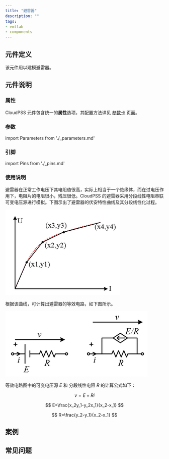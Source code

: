 ```yaml
---
title: "避雷器"
description: ""
tags:
- emtlab
- components
---
```


## 元件定义

该元件用以建模避雷器。

## 元件说明



### 属性

CloudPSS 元件包含统一的**属性**选项，其配置方法详见 [参数卡](docs/documents/software/10-xstudio/20-simstudio/40-workbench/20-function-zone/30-design-tab/30-param-panel/index.md) 页面。

### 参数

import Parameters from './_parameters.md'

<Parameters/>

### 引脚

import Pins from './_pins.md'

<Pins/>

### 使用说明
避雷器在正常工作电压下其电阻值很高，实际上相当于一个绝缘体，而在过电压作用下，电阻片的电阻很小，残压很低。CloudPSS 的避雷器采用分段线性电阻串联可变电压源进行模拟。下图示出了避雷器的伏安特性曲线及其分段线性化过程。

![伏安特性曲线](./voltage-current-curve.png)

根据该曲线，可计算出避雷器的等效电路，如下图所示。

![避雷器等效电路图](./_Arrestor.png)

等效电路图中的可变电压源 $E$ 和 分段线性电阻 $R$ 的计算公式如下：

$$
v=E+Ri
$$

$$
E=\frac{x_2y_1-y_2x_1}{x_2-x_1}
$$

$$
R=\frac{y_2-y_1}{x_2-x_1}
$$

## 案例

## 常见问题

